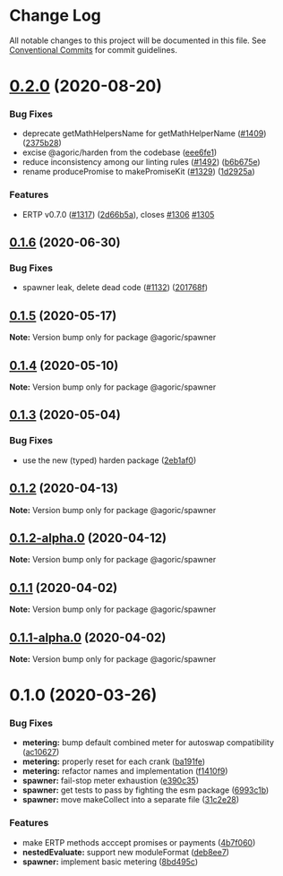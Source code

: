 # Change Log

All notable changes to this project will be documented in this file.
See [Conventional Commits](https://conventionalcommits.org) for commit guidelines.

# [0.2.0](https://github.com/Agoric/agoric-sdk/compare/@agoric/spawner@0.1.6...@agoric/spawner@0.2.0) (2020-08-20)


### Bug Fixes

* deprecate getMathHelpersName for getMathHelperName ([#1409](https://github.com/Agoric/agoric-sdk/issues/1409)) ([2375b28](https://github.com/Agoric/agoric-sdk/commit/2375b28c1aadf8116c3665cec0ef0397e6a91102))
* excise @agoric/harden from the codebase ([eee6fe1](https://github.com/Agoric/agoric-sdk/commit/eee6fe1153730dec52841c9eb4c056a8c5438b0f))
* reduce inconsistency among our linting rules ([#1492](https://github.com/Agoric/agoric-sdk/issues/1492)) ([b6b675e](https://github.com/Agoric/agoric-sdk/commit/b6b675e2de110e2af19cad784a66220cab21dacf))
* rename producePromise to makePromiseKit ([#1329](https://github.com/Agoric/agoric-sdk/issues/1329)) ([1d2925a](https://github.com/Agoric/agoric-sdk/commit/1d2925ad640cce7b419751027b44737bd46a6d59))


### Features

* ERTP v0.7.0 ([#1317](https://github.com/Agoric/agoric-sdk/issues/1317)) ([2d66b5a](https://github.com/Agoric/agoric-sdk/commit/2d66b5ae1feaeef1024fc6bfac7066a385ed5207)), closes [#1306](https://github.com/Agoric/agoric-sdk/issues/1306) [#1305](https://github.com/Agoric/agoric-sdk/issues/1305)





## [0.1.6](https://github.com/Agoric/agoric-sdk/compare/@agoric/spawner@0.1.5...@agoric/spawner@0.1.6) (2020-06-30)


### Bug Fixes

* spawner leak, delete dead code ([#1132](https://github.com/Agoric/agoric-sdk/issues/1132)) ([201768f](https://github.com/Agoric/agoric-sdk/commit/201768f28597a706907f6108ca749f94e0eb5d19))





## [0.1.5](https://github.com/Agoric/agoric-sdk/compare/@agoric/spawner@0.1.4...@agoric/spawner@0.1.5) (2020-05-17)

**Note:** Version bump only for package @agoric/spawner





## [0.1.4](https://github.com/Agoric/agoric-sdk/compare/@agoric/spawner@0.1.3...@agoric/spawner@0.1.4) (2020-05-10)

**Note:** Version bump only for package @agoric/spawner





## [0.1.3](https://github.com/Agoric/agoric-sdk/compare/@agoric/spawner@0.1.2...@agoric/spawner@0.1.3) (2020-05-04)


### Bug Fixes

* use the new (typed) harden package ([2eb1af0](https://github.com/Agoric/agoric-sdk/commit/2eb1af08fe3967629a3ce165752fd501a5c85a96))





## [0.1.2](https://github.com/Agoric/agoric-sdk/compare/@agoric/spawner@0.1.2-alpha.0...@agoric/spawner@0.1.2) (2020-04-13)

**Note:** Version bump only for package @agoric/spawner





## [0.1.2-alpha.0](https://github.com/Agoric/agoric-sdk/compare/@agoric/spawner@0.1.1...@agoric/spawner@0.1.2-alpha.0) (2020-04-12)

**Note:** Version bump only for package @agoric/spawner





## [0.1.1](https://github.com/Agoric/agoric-sdk/compare/@agoric/spawner@0.1.1-alpha.0...@agoric/spawner@0.1.1) (2020-04-02)

**Note:** Version bump only for package @agoric/spawner





## [0.1.1-alpha.0](https://github.com/Agoric/agoric-sdk/compare/@agoric/spawner@0.1.0...@agoric/spawner@0.1.1-alpha.0) (2020-04-02)

**Note:** Version bump only for package @agoric/spawner





# 0.1.0 (2020-03-26)


### Bug Fixes

* **metering:** bump default combined meter for autoswap compatibility ([ac10627](https://github.com/Agoric/agoric-sdk/commit/ac10627a3524bdd6d2719026497fd37c8d00d25b))
* **metering:** properly reset for each crank ([ba191fe](https://github.com/Agoric/agoric-sdk/commit/ba191fe3435905e3d2ea5ab016571d1943d84bec))
* **metering:** refactor names and implementation ([f1410f9](https://github.com/Agoric/agoric-sdk/commit/f1410f91fbee61903e82a81368675eef4fa0b836))
* **spawner:** fail-stop meter exhaustion ([e390c35](https://github.com/Agoric/agoric-sdk/commit/e390c35c67aba674c22e03ede30e01c4da46ad3b))
* **spawner:** get tests to pass by fighting the esm package ([6993c1b](https://github.com/Agoric/agoric-sdk/commit/6993c1b9dc06d63d24c7a30656368131cff631a1))
* **spawner:** move makeCollect into a separate file ([31c2e28](https://github.com/Agoric/agoric-sdk/commit/31c2e2813ee4c6ff910b482c2d262241e5f941fc))


### Features

* make ERTP methods acccept promises or payments ([4b7f060](https://github.com/Agoric/agoric-sdk/commit/4b7f06048bb0f86c2028a9c9cfae8ff90b595bd7))
* **nestedEvaluate:** support new moduleFormat ([deb8ee7](https://github.com/Agoric/agoric-sdk/commit/deb8ee73437cb86ef98c160239c931305fb370ad))
* **spawner:** implement basic metering ([8bd495c](https://github.com/Agoric/agoric-sdk/commit/8bd495ce64ab20a4f7e78999846afe1f9bce96a4))
